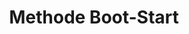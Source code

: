 ---
slug: method-mp
title: Methode Boot-Start
category: marketplace
subcategory: argument-mp
sort: 3
icon: star
description: Nous appliquons une méthode inspirée de la démarche scientifique pour développer votre plateforme. Répartition du développement en plusieurs grands ensembles que vous pouvez tester, valider et modifier indépendamment. Cela demande une certaine expertise technique dont vous bénéficiez pour faire évoluer le projet de manière agile et rationnelle.
argument: yes
---